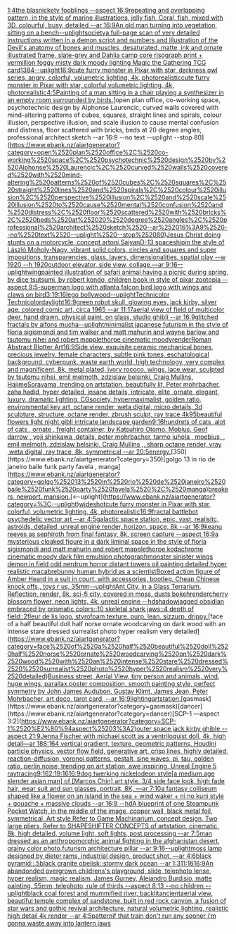 [1:4](https://www.ebank.nz/aiartgenerator?category=1%3A4)[the blasnickety fooblings --aspect 16:9](https://www.ebank.nz/aiartgenerator?category=the%2520blasnickety%2520fooblings%2520--aspect%252016%3A9)[repeating and overlapping pattern,  in the style of marine illustrations, jelly fish, Coral, fish,  mixed with 3D, colourful, busy, detailed --ar 16:9](https://www.ebank.nz/aiartgenerator?category=repeating%2520and%2520overlapping%2520pattern%2C%2520%2520in%2520the%2520style%2520of%2520marine%2520illustrations%2C%2520jelly%2520fish%2C%2520Coral%2C%2520fish%2C%2520%2520mixed%2520with%25203D%2C%2520colourful%2C%2520busy%2C%2520detailed%2520--ar%252016%3A9)[An old man turning into vegetation, sitting on a bench](https://www.ebank.nz/aiartgenerator?category=An%2520old%2520man%2520turning%2520into%2520vegetation%2C%2520sitting%2520on%2520a%2520bench)[--uplight](https://www.ebank.nz/aiartgenerator?category=--uplight)[society](https://www.ebank.nz/aiartgenerator?category=society)[a full-page scan of very detailed instructions written in a demon script and numbers and illustration of the Devil's anatomy of bones and muscles, desaturated, matte, ink and ornate illustrated frame, slate-grey and Dahlia camp core risograph print + vermillion foggy misty dark moody lighting Magic the Gathering TCG card](https://www.ebank.nz/aiartgenerator?category=a%2520full-page%2520scan%2520of%2520very%2520detailed%2520instructions%2520written%2520in%2520a%2520demon%2520script%2520and%2520numbers%2520and%2520illustration%2520of%2520the%2520Devil%27s%2520anatomy%2520of%2520bones%2520and%2520muscles%2C%2520desaturated%2C%2520matte%2C%2520ink%2520and%2520ornate%2520illustrated%2520frame%2C%2520slate-grey%2520and%2520Dahlia%2520camp%2520core%2520risograph%2520print%2520%2B%2520vermillion%2520foggy%2520misty%2520dark%2520moody%2520lighting%2520Magic%2520the%2520Gathering%2520TCG%2520card)[1](https://www.ebank.nz/aiartgenerator?category=1)[384](https://www.ebank.nz/aiartgenerator?category=384)[--uplight](https://www.ebank.nz/aiartgenerator?category=--uplight)[16:9](https://www.ebank.nz/aiartgenerator?category=16%3A9)[cute furry monster in Pixar with star, darkness owl series, angry, colorful, volumetric lighting, 4k, photorealistic](https://www.ebank.nz/aiartgenerator?category=cute%2520furry%2520monster%2520in%2520Pixar%2520with%2520star%2C%2520darkness%2520owl%2520series%2C%2520angry%2C%2520colorful%2C%2520volumetric%2520lighting%2C%25204k%2C%2520photorealistic)[cute furry monster in Pixar with star, colorful,volumetric lighting, 4k, photorealistic](https://www.ebank.nz/aiartgenerator?category=cute%2520furry%2520monster%2520in%2520Pixar%2520with%2520star%2C%2520colorful%2Cvolumetric%2520lighting%2C%25204k%2C%2520photorealistic)[4:5](https://www.ebank.nz/aiartgenerator?category=4%3A5)[Painting of a man sitting in a chair playing a synthesizer in an empty room surrounded by birds.](https://www.ebank.nz/aiartgenerator?category=Painting%2520of%2520a%2520man%2520sitting%2520in%2520a%2520chair%2520playing%2520a%2520synthesizer%2520in%2520an%2520empty%2520room%2520surrounded%2520by%2520birds.)[open plan office, co-working space, psychotechnic design by Alphonse Laurencic, curved walls covered with mind-altering patterns of cubes, squares, straight lines and spirals, colour illusion, perspective illusion, and scale illusion to cause mental confusion and distress, floor scattered with bricks, beds at 20 degree angles, professional architect sketch --ar 16:9 --no text --uplight --stop 80](https://www.ebank.nz/aiartgenerator?category=open%2520plan%2520office%2C%2520co-working%2520space%2C%2520psychotechnic%2520design%2520by%2520Alphonse%2520Laurencic%2C%2520curved%2520walls%2520covered%2520with%2520mind-altering%2520patterns%2520of%2520cubes%2C%2520squares%2C%2520straight%2520lines%2520and%2520spirals%2C%2520colour%2520illusion%2C%2520perspective%2520illusion%2C%2520and%2520scale%2520illusion%2520to%2520cause%2520mental%2520confusion%2520and%2520distress%2C%2520floor%2520scattered%2520with%2520bricks%2C%2520beds%2520at%252020%2520degree%2520angles%2C%2520professional%2520architect%2520sketch%2520--ar%252016%3A9%2520--no%2520text%2520--uplight%2520--stop%252080)[Jesus Christ doing stunts on a motorcycle, concept art](https://www.ebank.nz/aiartgenerator?category=Jesus%2520Christ%2520doing%2520stunts%2520on%2520a%2520motorcycle%2C%2520concept%2520art)[oni,Saiyan](https://www.ebank.nz/aiartgenerator?category=oni%2CSaiyan)[D-13 spaceship](https://www.ebank.nz/aiartgenerator?category=D-13%2520spaceship)[in the style of László Moholy-Nagy, vibrant solid colors, circles and squares and super impositions, transparencies, glass, layers,  dimensionalities, spatial play --w 1920 --h 1920](https://www.ebank.nz/aiartgenerator?category=in%2520the%2520style%2520of%2520L%C3%A1szl%C3%B3%2520Moholy-Nagy%2C%2520vibrant%2520solid%2520colors%2C%2520circles%2520and%2520squares%2520and%2520super%2520impositions%2C%2520transparencies%2C%2520glass%2C%2520layers%2C%2520%2520dimensionalities%2C%2520spatial%2520play%2520--w%25201920%2520--h%25201920)[outdoor elevator, side view, collage —ar 9:16](https://www.ebank.nz/aiartgenerator?category=outdoor%2520elevator%2C%2520side%2520view%2C%2520collage%2520%E2%80%94ar%25209%3A16)[--uplight](https://www.ebank.nz/aiartgenerator?category=--uplight)[wing](https://www.ebank.nz/aiartgenerator?category=wing)[painted illustration of safari animal having a picnic during spring, by dice tsutsumi, by robert kondo, children book in style of pixar zootopia --aspect 9:5](https://www.ebank.nz/aiartgenerator?category=painted%2520illustration%2520of%2520safari%2520animal%2520having%2520a%2520picnic%2520during%2520spring%2C%2520by%2520dice%2520tsutsumi%2C%2520by%2520robert%2520kondo%2C%2520children%2520book%2520in%2520style%2520of%2520pixar%2520zootopia%2520--aspect%25209%3A5)[-](https://www.ebank.nz/aiartgenerator?category=-)[superman logo with atlanta falcon bird logo with wings and claws on bird](https://www.ebank.nz/aiartgenerator?category=superman%2520logo%2520with%2520atlanta%2520falcon%2520bird%2520logo%2520with%2520wings%2520and%2520claws%2520on%2520bird)[3:1](https://www.ebank.nz/aiartgenerator?category=3%3A1)[9:16](https://www.ebank.nz/aiartgenerator?category=9%3A16)[lego bollywood](https://www.ebank.nz/aiartgenerator?category=lego%2520bollywood)[--uplight](https://www.ebank.nz/aiartgenerator?category=--uplight)[Technicolor Technicolor](https://www.ebank.nz/aiartgenerator?category=Technicolor%2520Technicolor)[daylight](https://www.ebank.nz/aiartgenerator?category=daylight)[16:9](https://www.ebank.nz/aiartgenerator?category=16%3A9)[green robot skull, glowing eyes, jack kirby, silver age, colored comic art, circa 1965 --ar 11:17](https://www.ebank.nz/aiartgenerator?category=green%2520robot%2520skull%2C%2520glowing%2520eyes%2C%2520jack%2520kirby%2C%2520silver%2520age%2C%2520colored%2520comic%2520art%2C%2520circa%25201965%2520--ar%252011%3A17)[aerial view of field of multicolor deer, hand drawn, physical paint, on glass, studio ghibli --ar 16:9](https://www.ebank.nz/aiartgenerator?category=aerial%2520view%2520of%2520field%2520of%2520multicolor%2520deer%2C%2520hand%2520drawn%2C%2520physical%2520paint%2C%2520on%2520glass%2C%2520studio%2520ghibli%2520--ar%252016%3A9)[glitched fractals by alfons mucha](https://www.ebank.nz/aiartgenerator?category=glitched%2520fractals%2520by%2520alfons%2520mucha)[](https://www.ebank.nz/aiartgenerator?category=)[--uplight](https://www.ebank.nz/aiartgenerator?category=--uplight)[minimalist japanese futurism  in the style of floria sigismondi and tim walker and matt mahurin and wayne barlow and tsutomu nihei and robert mapplethorpe cinematic moody](https://www.ebank.nz/aiartgenerator?category=minimalist%2520japanese%2520futurism%2520%2520in%2520the%2520style%2520of%2520floria%2520sigismondi%2520and%2520tim%2520walker%2520and%2520matt%2520mahurin%2520and%2520wayne%2520barlow%2520and%2520tsutomu%2520nihei%2520and%2520robert%2520mapplethorpe%2520cinematic%2520moody)[render](https://www.ebank.nz/aiartgenerator?category=render)[Roman Abstract Blotter Art](https://www.ebank.nz/aiartgenerator?category=Roman%2520Abstract%2520Blotter%2520Art)[16:9](https://www.ebank.nz/aiartgenerator?category=16%3A9)[Side view, exquisite ceramic mechanical bones, precious jewelry, female characters, subtle pink tones, eschatological background, cyberpunk, waste earth world, high technology, very complex and magnificent, 8k, metal plated, ivory rococo, wings, lace wear, sculpted by tsutomu nihei, emil melmoth, zdzislaw belsinki, Craig Mullins, HajimeSorayama, trending on artstation, beautifully lit, Peter mohrbacher, zaha hadid, hyper detailed, insane details, intricate, elite, ornate, elegant, luxury, dramatic lighting, CGsociety, hypermaximalist, golden ratio, environmental key art, octane render, weta digital, micro details, 3d sculpture, structure, octane render, zbrush sculpt, ray trace 4k](https://www.ebank.nz/aiartgenerator?category=Side%2520view%2C%2520exquisite%2520ceramic%2520mechanical%2520bones%2C%2520precious%2520jewelry%2C%2520female%2520characters%2C%2520subtle%2520pink%2520tones%2C%2520eschatological%2520background%2C%2520cyberpunk%2C%2520waste%2520earth%2520world%2C%2520high%2520technology%2C%2520very%2520complex%2520and%2520magnificent%2C%25208k%2C%2520metal%2520plated%2C%2520ivory%2520rococo%2C%2520wings%2C%2520lace%2520wear%2C%2520sculpted%2520by%2520tsutomu%2520nihei%2C%2520emil%2520melmoth%2C%2520zdzislaw%2520belsinki%2C%2520Craig%2520Mullins%2C%2520HajimeSorayama%2C%2520trending%2520on%2520artstation%2C%2520beautifully%2520lit%2C%2520Peter%2520mohrbacher%2C%2520zaha%2520hadid%2C%2520hyper%2520detailed%2C%2520insane%2520details%2C%2520intricate%2C%2520elite%2C%2520ornate%2C%2520elegant%2C%2520luxury%2C%2520dramatic%2520lighting%2C%2520CGsociety%2C%2520hypermaximalist%2C%2520golden%2520ratio%2C%2520environmental%2520key%2520art%2C%2520octane%2520render%2C%2520weta%2520digital%2C%2520micro%2520details%2C%25203d%2520sculpture%2C%2520structure%2C%2520octane%2520render%2C%2520zbrush%2520sculpt%2C%2520ray%2520trace%25204k)[95](https://www.ebank.nz/aiartgenerator?category=95)[beautiful flowers light night gibli intricate landscape garden](https://www.ebank.nz/aiartgenerator?category=beautiful%2520flowers%2520light%2520night%2520gibli%2520intricate%2520landscape%2520garden)[9:16](https://www.ebank.nz/aiartgenerator?category=9%3A16)[hundrets of cats ,alot of cats , ornate , freight container, by Katsuhiro Otomo, Mobius, Geof darrow , yoji shinkawa ,details, peter mohrbacher, tarmo juhola , moebius, , emil melmoth, zdzislaw belsinki, Craig Mullins ,, sharp octane render, vray ,weta digital, ray trace, 8k, symmetrical --ar 20:5](https://www.ebank.nz/aiartgenerator?category=hundrets%2520of%2520cats%2520%2Calot%2520of%2520cats%2520%2C%2520ornate%2520%2C%2520freight%2520container%2C%2520by%2520Katsuhiro%2520Otomo%2C%2520Mobius%2C%2520Geof%2520darrow%2520%2C%2520yoji%2520shinkawa%2520%2Cdetails%2C%2520peter%2520mohrbacher%2C%2520tarmo%2520juhola%2520%2C%2520moebius%2C%2520%2C%2520emil%2520melmoth%2C%2520zdzislaw%2520belsinki%2C%2520Craig%2520Mullins%2520%2C%2C%2520sharp%2520octane%2520render%2C%2520vray%2520%2Cweta%2520digital%2C%2520ray%2520trace%2C%25208k%2C%2520symmetrical%2520--ar%252020%3A5)[energy.](https://www.ebank.nz/aiartgenerator?category=energy.)[350](https://www.ebank.nz/aiartgenerator?category=350)[golgo 13 in rio de janeiro baile funk party favela , manga](https://www.ebank.nz/aiartgenerator?category=golgo%252013%2520in%2520rio%2520de%2520janeiro%2520baile%2520funk%2520party%2520favela%2520%2C%2520manga)[breakers, newport. mansion.](https://www.ebank.nz/aiartgenerator?category=breakers%2C%2520newport.%2520mansion.)[<--uplight](https://www.ebank.nz/aiartgenerator?category=%3C--uplight)[wideshot](https://www.ebank.nz/aiartgenerator?category=wideshot)[cute furry monster in Pixar with star, colorful, volumetric lighting, 4k, photorealistic](https://www.ebank.nz/aiartgenerator?category=cute%2520furry%2520monster%2520in%2520Pixar%2520with%2520star%2C%2520colorful%2C%2520volumetric%2520lighting%2C%25204k%2C%2520photorealistic)[16:9](https://www.ebank.nz/aiartgenerator?category=16%3A9)[fractal battlebot psychedelic vector art --ar 4:5](https://www.ebank.nz/aiartgenerator?category=fractal%2520battlebot%2520psychedelic%2520vector%2520art%2520--ar%25204%3A5)[galactic space station, epic, vast, realisitc, astroids, detailed, unreal engine render, horizon, space, 8k --ar 16:9](https://www.ebank.nz/aiartgenerator?category=galactic%2520space%2520station%2C%2520epic%2C%2520vast%2C%2520realisitc%2C%2520astroids%2C%2520detailed%2C%2520unreal%2520engine%2520render%2C%2520horizon%2C%2520space%2C%25208k%2520--ar%252016%3A9)[keanu reeves as sephiroth from final fantasy, 8k, screen capture --aspect 16:9](https://www.ebank.nz/aiartgenerator?category=keanu%2520reeves%2520as%2520sephiroth%2520from%2520final%2520fantasy%2C%25208k%2C%2520screen%2520capture%2520--aspect%252016%3A9)[a mysterious cloaked figure in a dark liminal space in the style of floria sigismondi and matt mahurin and robert mapplethorpe kodachrome cinematic moody dark film emulsion photograph](https://www.ebank.nz/aiartgenerator?category=a%2520mysterious%2520cloaked%2520figure%2520in%2520a%2520dark%2520liminal%2520space%2520in%2520the%2520style%2520of%2520floria%2520sigismondi%2520and%2520matt%2520mahurin%2520and%2520robert%2520mapplethorpe%2520kodachrome%2520cinematic%2520moody%2520dark%2520film%2520emulsion%2520photograph)[monster sinister wings demon in field odd nerdrum horror distant towers oil painting detailed hyper realistic macabre](https://www.ebank.nz/aiartgenerator?category=monster%2520sinister%2520wings%2520demon%2520in%2520field%2520odd%2520nerdrum%2520horror%2520distant%2520towers%2520oil%2520painting%2520detailed%2520hyper%2520realistic%2520macabre)[bunny human hybrid as a scientist](https://www.ebank.nz/aiartgenerator?category=bunny%2520human%2520hybrid%2520as%2520a%2520scientist)[Boxed action figure of Amber Heard in a suit in court, with accessories, bootleg, Cheap Chinese knock offs,, toys r us, 35mm](https://www.ebank.nz/aiartgenerator?category=Boxed%2520action%2520figure%2520of%2520Amber%2520Heard%2520in%2520a%2520suit%2520in%2520court%2C%2520with%2520accessories%2C%2520bootleg%2C%2520Cheap%2520Chinese%2520knock%2520offs%2C%2C%2520toys%2520r%2520us%2C%252035mm)[--uplight](https://www.ebank.nz/aiartgenerator?category=--uplight)[Ant City, in a Glass Terrarium, Reflection, render, 8k, sci-fi city, covered in moss, dusts bokeh](https://www.ebank.nz/aiartgenerator?category=Ant%2520City%2C%2520in%2520a%2520Glass%2520Terrarium%2C%2520Reflection%2C%2520render%2C%25208k%2C%2520sci-fi%2520city%2C%2520covered%2520in%2520moss%2C%2520dusts%2520bokeh)[render](https://www.ebank.nz/aiartgenerator?category=render)[cherry blossom flower, neon lights, 4k, unreal engine --hd](https://www.ebank.nz/aiartgenerator?category=cherry%2520blossom%2520flower%2C%2520neon%2520lights%2C%25204k%2C%2520unreal%2520engine%2520--hd)[shadow](https://www.ebank.nz/aiartgenerator?category=shadow)[jagged obsidian embraced by prismatic colors::10 skeletal shark jaws::4 depth of field::2](https://www.ebank.nz/aiartgenerator?category=jagged%2520obsidian%2520embraced%2520by%2520prismatic%2520colors%3A%3A10%2520skeletal%2520shark%2520jaws%3A%3A4%2520depth%2520of%2520field%3A%3A2)[fleur de lis logo, styrofoam texture. purp. lean. sizzurp. drippy.](https://www.ebank.nz/aiartgenerator?category=fleur%2520de%2520lis%2520logo%2C%2520styrofoam%2520texture.%2520purp.%2520lean.%2520sizzurp.%2520drippy.)[face of a half beautiful doll half norse ornate woodcarving on dark wood with an intense stare dressed  surrealist photo hyper realism very detailed](https://www.ebank.nz/aiartgenerator?category=face%2520of%2520a%2520half%2520beautiful%2520doll%2520half%2520norse%2520ornate%2520woodcarving%2520on%2520dark%2520wood%2520with%2520an%2520intense%2520stare%2520dressed%2520%2520surrealist%2520photo%2520hyper%2520realism%2520very%2520detailed)[Business street, Aerial View, tiny person and animals, wind, huge wings, parallax poster composition, smooth painting style, perfect symmetry by John James Audubon, Gustav Klimt, James Jean, Peter Mohrbacher, art deco, tarot card, --ar 16:9](https://www.ebank.nz/aiartgenerator?category=Business%2520street%2C%2520Aerial%2520View%2C%2520tiny%2520person%2520and%2520animals%2C%2520wind%2C%2520huge%2520wings%2C%2520parallax%2520poster%2520composition%2C%2520smooth%2520painting%2520style%2C%2520perfect%2520symmetry%2520by%2520John%2520James%2520Audubon%2C%2520Gustav%2520Klimt%2C%2520James%2520Jean%2C%2520Peter%2520Mohrbacher%2C%2520art%2520deco%2C%2520tarot%2520card%2C%2520--ar%252016%3A9)[lighting](https://www.ebank.nz/aiartgenerator?category=lighting)[artstation.](https://www.ebank.nz/aiartgenerator?category=artstation.)[gasmask](https://www.ebank.nz/aiartgenerator?category=gasmask)[dancer](https://www.ebank.nz/aiartgenerator?category=dancer)[SCP-1 —aspect 3:2](https://www.ebank.nz/aiartgenerator?category=SCP-1%2520%E2%80%94aspect%25203%3A2)[outer space jack kirby ghible --aspect 21:9](https://www.ebank.nz/aiartgenerator?category=outer%2520space%2520jack%2520kirby%2520ghible%2520--aspect%252021%3A9)[Jenna Fischer with michael scott as a ventriloquist doll, 4k, high detail](https://www.ebank.nz/aiartgenerator?category=Jenna%2520Fischer%2520with%2520michael%2520scott%2520as%2520a%2520ventriloquist%2520doll%2C%25204k%2C%2520high%2520detail)[—ar 188:164 vertical gradient, texture, geometric patterns, Houdini particle physics, vector flow field, generative art, crisp lines, highly detailed, reaction-diffusion, voronoi patterns, gestalt, sine waves, pi, tau, golden ratio, perlin noise, trending on art station, awe inspiring, Unreal Engine 5 raytracing](https://www.ebank.nz/aiartgenerator?category=%E2%80%94ar%2520188%3A164%2520vertical%2520gradient%2C%2520texture%2C%2520geometric%2520patterns%2C%2520Houdini%2520particle%2520physics%2C%2520vector%2520flow%2520field%2C%2520generative%2520art%2C%2520crisp%2520lines%2C%2520highly%2520detailed%2C%2520reaction-diffusion%2C%2520voronoi%2520patterns%2C%2520gestalt%2C%2520sine%2520waves%2C%2520pi%2C%2520tau%2C%2520golden%2520ratio%2C%2520perlin%2520noise%2C%2520trending%2520on%2520art%2520station%2C%2520awe%2520inspiring%2C%2520Unreal%2520Engine%25205%2520raytracing)[9:16](https://www.ebank.nz/aiartgenerator?category=9%3A16)[2:1](https://www.ebank.nz/aiartgenerator?category=2%3A1)[9:16](https://www.ebank.nz/aiartgenerator?category=9%3A16)[16:9](https://www.ebank.nz/aiartgenerator?category=16%3A9)[dog twerking nickelodeon style](https://www.ebank.nz/aiartgenerator?category=dog%2520twerking%2520nickelodeon%2520style)[[a medium age slender asian man] of [Marcos Chin] art style, 3/4 side face look, high fade hair, wear suit and sun glasses, portrait, 8K,  —ar 7:10](https://www.ebank.nz/aiartgenerator?category=%5Ba%2520medium%2520age%2520slender%2520asian%2520man%5D%2520of%2520%5BMarcos%2520Chin%5D%2520art%2520style%2C%25203/4%2520side%2520face%2520look%2C%2520high%2520fade%2520hair%2C%2520wear%2520suit%2520and%2520sun%2520glasses%2C%2520portrait%2C%25208K%2C%2520%2520%E2%80%94ar%25207%3A10)[a fantasy colliseum shaped like a flower on an island in the sea + wind waker + ni no kuni style + gouache + massive clouds --ar 16:9 --hd](https://www.ebank.nz/aiartgenerator?category=a%2520fantasy%2520colliseum%2520shaped%2520like%2520a%2520flower%2520on%2520an%2520island%2520in%2520the%2520sea%2520%2B%2520wind%2520waker%2520%2B%2520ni%2520no%2520kuni%2520style%2520%2B%2520gouache%2520%2B%2520massive%2520clouds%2520--ar%252016%3A9%2520--hd)[A blueprint of one Steampunk Pocket Watch,   in the middle of the image, copper wall, black metal foil, symmetrical,  Art style Refer to Game Machinarium.  concept design, Two large pliers, Refer to SHAPESHIFTER CONCEPTS  of artstation, cinematic,  8k, high detailed,  volume light,  soft lights,  post processing    --ar 7:5](https://www.ebank.nz/aiartgenerator?category=A%2520blueprint%2520of%2520one%2520Steampunk%2520Pocket%2520Watch%2C%2520%2520%2520in%2520the%2520middle%2520of%2520the%2520image%2C%2520copper%2520wall%2C%2520black%2520metal%2520foil%2C%2520symmetrical%2C%2520%2520Art%2520style%2520Refer%2520to%2520Game%2520Machinarium.%2520%2520concept%2520design%2C%2520Two%2520large%2520pliers%2C%2520Refer%2520to%2520SHAPESHIFTER%2520CONCEPTS%2520%2520of%2520artstation%2C%2520cinematic%2C%2520%25208k%2C%2520high%2520detailed%2C%2520%2520volume%2520light%2C%2520%2520soft%2520lights%2C%2520%2520post%2520processing%2520%2520%2520%2520--ar%25207%3A5)[man dressed as an anthropomorphic animal fighting in the afghanistan desert, grainy color photo,](https://www.ebank.nz/aiartgenerator?category=man%2520dressed%2520as%2520an%2520anthropomorphic%2520animal%2520fighting%2520in%2520the%2520afghanistan%2520desert%2C%2520grainy%2520color%2520photo%2C)[futurism architecture pillar --ar 9:16](https://www.ebank.nz/aiartgenerator?category=futurism%2520architecture%2520pillar%2520--ar%25209%3A16)[--uplight](https://www.ebank.nz/aiartgenerator?category=--uplight)[moss lamp designed by dieter rams, industrial design, product shot, —ar 4:6](https://www.ebank.nz/aiartgenerator?category=moss%2520lamp%2520designed%2520by%2520dieter%2520rams%2C%2520industrial%2520design%2C%2520product%2520shot%2C%2520%E2%80%94ar%25204%3A6)[black pyramid::.5black granite obelisk::stormy dark ocean --ar 1:3](https://www.ebank.nz/aiartgenerator?category=black%2520pyramid%3A%3A.5black%2520granite%2520obelisk%3A%3Astormy%2520dark%2520ocean%2520--ar%25201%3A3)[11:16](https://www.ebank.nz/aiartgenerator?category=11%3A16)[16:9](https://www.ebank.nz/aiartgenerator?category=16%3A9)[An abandonded overgrown childrens's playground, slide, telephoto lense, hyper realism, magic realism, James Gurney, Alejandro Burdisio, matte painting, 55mm, telephoto, rule of thirds --aspect 8:13 --no children --uplight](https://www.ebank.nz/aiartgenerator?category=An%2520abandonded%2520overgrown%2520childrens%27s%2520playground%2C%2520slide%2C%2520telephoto%2520lense%2C%2520hyper%2520realism%2C%2520magic%2520realism%2C%2520James%2520Gurney%2C%2520Alejandro%2520Burdisio%2C%2520matte%2520painting%2C%252055mm%2C%2520telephoto%2C%2520rule%2520of%2520thirds%2520--aspect%25208%3A13%2520--no%2520children%2520--uplight)[black coal forest and mummified river, backlit](https://www.ebank.nz/aiartgenerator?category=black%2520coal%2520forest%2520and%2520mummified%2520river%2C%2520backlit)[ancient](https://www.ebank.nz/aiartgenerator?category=ancient)[aerial view, beautiful temple complex of sandstone, built in red rock canyon, a fusion of star wars and gothic revival architecture, natural volumetric lighting, realistic high detail 4k render --ar 4:5](https://www.ebank.nz/aiartgenerator?category=aerial%2520view%2C%2520beautiful%2520temple%2520complex%2520of%2520sandstone%2C%2520built%2520in%2520red%2520rock%2520canyon%2C%2520a%2520fusion%2520of%2520star%2520wars%2520and%2520gothic%2520revival%2520architecture%2C%2520natural%2520volumetric%2520lighting%2C%2520realistic%2520high%2520detail%25204k%2520render%2520--ar%25204%3A5)[pattern](https://www.ebank.nz/aiartgenerator?category=pattern)[if that train don't run any sooner i'm gonna waste away into lantern jaws](https://www.ebank.nz/aiartgenerator?category=if%2520that%2520train%2520don%27t%2520run%2520any%2520sooner%2520i%27m%2520gonna%2520waste%2520away%2520into%2520lantern%2520jaws)